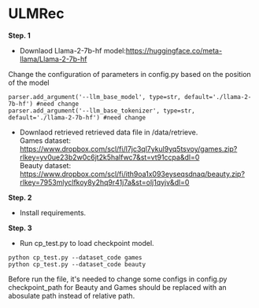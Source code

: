 # ULMRec


**Step. 1**
- Downlaod Llama-2-7b-hf model:https://huggingface.co/meta-llama/Llama-2-7b-hf

Change the configuration of parameters in config.py based on the position of the model
```
parser.add_argument('--llm_base_model', type=str, default='./llama-2-7b-hf') #need change
parser.add_argument('--llm_base_tokenizer', type=str, default='./llama-2-7b-hf') #need change
```

- Downlaod retrieved retrieved data file in /data/retrieve.<br />
Games dataset: https://www.dropbox.com/scl/fi/l7jc3ql7ykul9yq5tsvoy/games.zip?rlkey=yv0ue23b2w0c6jt2k5halfwc7&st=vt91ccpa&dl=0<br />
Beauty dataset: https://www.dropbox.com/scl/fi/ith9oa1x093eyseqsdnaq/beauty.zip?rlkey=7953mlyclfkoy8y2hq9r41j7a&st=olj1qyjv&dl=0


**Step. 2**
- Install requirements.

**Step. 3**
- Run cp_test.py to load checkpoint model.
```
python cp_test.py --dataset_code games
python cp_test.py --dataset_code beauty
```

Before run the file, it's needed to change some configs in config.py
checkpoint_path for Beauty and Games should be replaced with an abosulate path instead of relative path.
